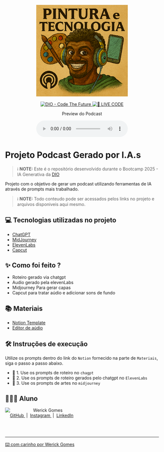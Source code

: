 <p align="center">
<img 
    src="./Assets/Cover (1).png"
    width="300"
/>
</p>

<p align="center">
<a href="https://dio.me/">
    <img 
        src="https://img.shields.io/badge/DIO-Code_The_Future-28DA77?logo=youtube" 
        alt="DIO - Code The Future">
</a>
<a href="https://dio.me/">
<img 
    src="https://img.shields.io/badge/🔴_LIVE_CODE-FF5E72" 
    alt="🔴 LIVE CODE">
</a>
</p>

<p align="center">
    Preview do Podcast
</p>

<div align="center">
    <audio src="output/podcast_editado.MP3" controls title="Podcast editado"></audio>
</div>

# Projeto Podcast Gerado por I.A.s


 > ℹ️ **NOTE:** Este é o repositório desenvolvido durante o Bootcamp 2025 - IA Generativa da [DIO](https://dio.me)

Projeto com o objetivo de gerar um podcast utilizando ferramentas de IA através de prompts mais trabalhado.

> ℹ️ **NOTE:** Todo conteudo pode ser acessados pelos links no projeto e arquivos disponiveis aqui mesmo.

## 💻 Tecnologias utilizadas no projeto

- [ChatGPT](https://chat.openai.com/) 
- [MidJourney](https://www.midjourney.com/app/)
- [ElevenLabs](https://beta.elevenlabs.io/)
- [Capcut](https://www.capcut.com/pt-br/)

## ✨ Como foi feito ?

- Roteiro gerado via chatgpt
- Audio gerado pela elevenLabs
- Midjourney Para gerar capas
- Capcut para tratar aúdio e adicionar sons de fundo

## 📚 Materiais
- [Notion Template](https://diagnostic-scowl-bb2.notion.site/PROJETO-BOOTCAMP-DIO-2025-IA-GENERATIVA-PODCAST-27ad3b5b525d80119e1cddede90a611b)
- [Editor de aúdio](https://www.capcut.com/editor?from_page=landing_page&__action_from=picture_V%C3%ADdeos%20profissionais%20em%20minutos,%20n%C3%A3o%20em%20horas.)


## 🛠️ Instruções de execução

Utilize os prompts dentro do link do `Notion` fornecido na parte de `Materiais`, siga o passo a passo abaixo.

- 🤖 1. Use os prompts de roteiro no `chagpt`
- 🤖 2. Use os prompts de roteiro gerados pelo chatgpt no  `ElevenLabs`
- 🤖 3. Use os prompts de artes no `midjourney`

## 🧑🏿‍🎓 Aluno

<p>
    <img 
      align=left 
      margin=10 
      width=80 
      src="https://avatars.githubusercontent.com/u/234654739?s=400&u=35ec39b606ebcd8bf537ef560fa08df6243b3fe5&v=4"
    />
    <p>&nbsp&nbsp&nbspWerick Gomes<br>
    &nbsp&nbsp&nbsp
    <a 
        href="https://github.com/romagitwel">
        GitHub
 </a>
    &nbsp;|&nbsp;
    <a 
        href="">
        Instagram
    </a>
    &nbsp;|&nbsp;
    <a 
        href="https://www.linkedin.com/in/werick-gomes/">
        LinkedIn
   
    
</p>
<br/><br/>
<p>

---

⌨️ com carinho por [Werick Gomes](https://github.com/romagitwel)

